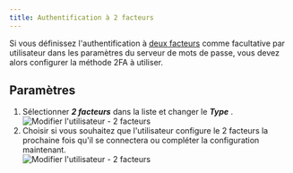 ```yaml
---
title: Authentification à 2 facteurs
---
```

Si vous définissez l&apos;authentification à [deux facteurs](/fr/server/web-interface/administration/configuration/server-settings/security/two-factor/) comme facultative par utilisateur dans les paramètres du serveur de mots de passe, vous devez alors configurer la méthode 2FA à utiliser. 

## Paramètres 

1. Sélectionner ***2 facteurs*** dans la liste et changer le ***Type*** .  
![Modifier l'utilisateur - 2 facteurs](/img/fr/server/ServerOp7003.png) 
1. Choisir si vous souhaitez que l&apos;utilisateur configure le 2 facteurs la prochaine fois qu&apos;il se connectera ou compléter la configuration maintenant.  
![Modifier l'utilisateur - 2 facteurs](/img/fr/server/ServerOp7004.png) 
